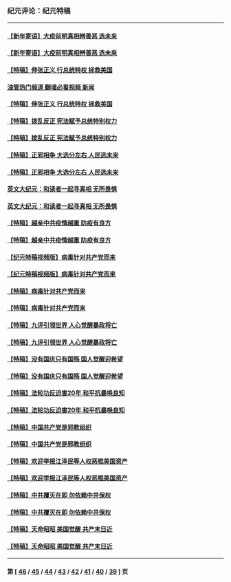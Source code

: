 ### 纪元评论：纪元特稿
---
#### [【新年寄语】大疫前明真相辨善恶 选未来](../../pages/nsc424/n12660855.md?05140330) 
#### [【新年寄语】大疫前明真相辨善恶 选未来](../../pages/nsc424/n12660855.md?05140330) 
#### [【特稿】伸张正义 行总统特权 拯救美国](../../pages/nsc424/n12616806.md?05140330) 
#### [油管热门频道 翻墙必看视频 新闻](ok?05140330)
#### [【特稿】伸张正义 行总统特权 拯救美国](../../pages/nsc424/n12616806.md?05140330) 
#### [【特稿】拨乱反正 宪法赋予总统特别权力](../../pages/nsc424/n12598306.md?05140330) 
#### [【特稿】拨乱反正 宪法赋予总统特别权力](../../pages/nsc424/n12598306.md?05140330) 
#### [【特稿】正邪相争 大选分左右 人民选未来](../../pages/nsc424/n12545208.md?05140330) 
#### [【特稿】正邪相争 大选分左右 人民选未来](../../pages/nsc424/n12545208.md?05140330) 
#### [英文大纪元：和读者一起寻真相 无所畏惧](../../pages/nsc424/n12542027.md?05140330) 
#### [英文大纪元：和读者一起寻真相 无所畏惧](../../pages/nsc424/n12542027.md?05140330) 
#### [【特稿】越亲中共疫情越重 防疫有良方](../../pages/nsc424/n12042989.md?05140330) 
#### [【特稿】越亲中共疫情越重 防疫有良方](../../pages/nsc424/n12042989.md?05140330) 
#### [【纪元特稿视频版】病毒针对共产党而来](../../pages/nsc424/n11977328.md?05140330) 
#### [【纪元特稿视频版】病毒针对共产党而来](../../pages/nsc424/n11977328.md?05140330) 
#### [【特稿】病毒针对共产党而来](../../pages/nsc424/n11928818.md?05140330) 
#### [【特稿】病毒针对共产党而来](../../pages/nsc424/n11928818.md?05140330) 
#### [【特稿】九评引领世界 人心觉醒暴政将亡](../../pages/nsc424/n11660496.md?05140330) 
#### [【特稿】九评引领世界 人心觉醒暴政将亡](../../pages/nsc424/n11660496.md?05140330) 
#### [【特稿】没有国庆只有国殇 国人觉醒迎希望](../../pages/nsc424/n11549354.md?05140330) 
#### [【特稿】没有国庆只有国殇 国人觉醒迎希望](../../pages/nsc424/n11549354.md?05140330) 
#### [【特稿】法轮功反迫害20年 和平抗暴唤良知](../../pages/nsc424/n11389135.md?05140330) 
#### [【特稿】法轮功反迫害20年 和平抗暴唤良知](../../pages/nsc424/n11389135.md?05140330) 
#### [【特稿】中国共产党是邪教组织](../../pages/nsc424/n11355551.md?05140330) 
#### [【特稿】中国共产党是邪教组织](../../pages/nsc424/n11355551.md?05140330) 
#### [【特稿】欢迎举报江泽民等人权恶棍美国资产](../../pages/nsc424/n11303040.md?05140330) 
#### [【特稿】欢迎举报江泽民等人权恶棍美国资产](../../pages/nsc424/n11303040.md?05140330) 
#### [【特稿】中共覆灭在即 勿依赖中共保权](../../pages/nsc424/n11278510.md?05140330) 
#### [【特稿】中共覆灭在即 勿依赖中共保权](../../pages/nsc424/n11278510.md?05140330) 
#### [【特稿】天命昭昭 美国觉醒 共产末日近](../../pages/nsc424/n11150259.md?05140330) 
#### [【特稿】天命昭昭 美国觉醒 共产末日近](../../pages/nsc424/n11150259.md?05140330) 

---
#### 第 [ [46](./46.md?05140330) / [45](./45.md?05140330) / [44](./44.md?05140330) / [43](./43.md?05140330) / [42](./42.md?05140330) / [41](./41.md?05140330) / [40](./40.md?05140330) / [39](./39.md?05140330) ] 页
